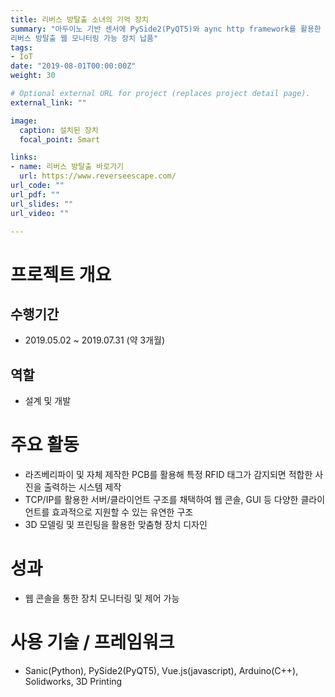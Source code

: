 ```yaml
---
title: 리버스 방탈출 소녀의 기억 장치
summary: "아두이노 기반 센서에 PySide2(PyQT5)와 aync http framework를 활용한 MSA 기반 방탈출용 장치 설계 및 제작.<br/>
리버스 방탈출 웹 모니터링 가능 장치 납품"
tags:
- IoT
date: "2019-08-01T00:00:00Z"
weight: 30

# Optional external URL for project (replaces project detail page).
external_link: ""

image:
  caption: 설치된 장치
  focal_point: Smart

links:
- name: 리버스 방탈출 바로가기
  url: https://www.reverseescape.com/
url_code: ""
url_pdf: ""
url_slides: ""
url_video: ""

---
```


# 프로젝트 개요
## 수행기간
- 2019.05.02 ~ 2019.07.31 (약 3개월)

## 역할
- 설계 및 개발

# 주요 활동
- 라즈베리파이 및 자체 제작한 PCB를 활용해 특정 RFID 태그가 감지되면 적합한 사진을 출력하는 시스템 제작
- TCP/IP를 활용한 서버/클라이언트 구조를 채택하여 웹 콘솔, GUI 등 다양한 클라이언트를 효과적으로 지원할 수 있는 유연한 구조
- 3D 모델링 및 프린팅을 활용한 맞춤형 장치 디자인


# 성과
- 웹 콘솔을 통한 장치 모니터링 및 제어 가능

# 사용 기술 / 프레임워크
- Sanic(Python), PySide2(PyQT5), Vue.js(javascript), Arduino(C++), Solidworks, 3D Printing
